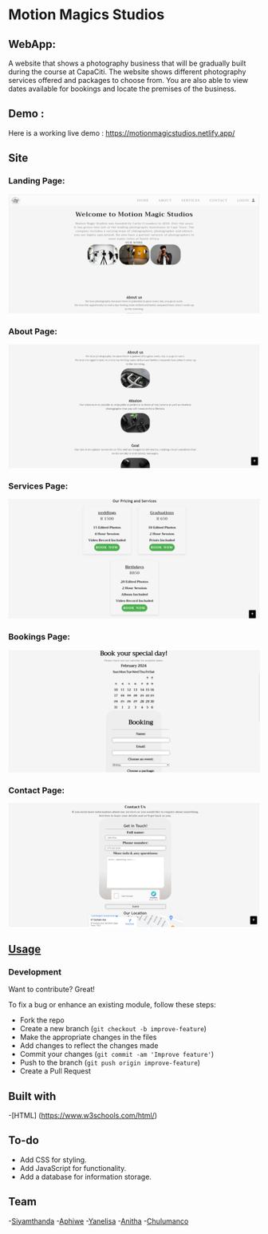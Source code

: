 # Motion Magics Studios 
## WebApp:
A website that shows a photography business that will be gradually built during the course at CapaCiti. The website shows different photography services offered and packages to choose from. You are also able to view dates available for bookings and locate the premises of the business.


## Demo :
Here is a working live demo : https://motionmagicstudios.netlify.app/

## Site

### Landing Page:
![alt text](src/Images/landing_page.PNG)

### About Page: 
![alt text](src/Images/about_page.PNG)

### Services Page:
![alt text](src/Images/services_page.PNG)

### Bookings Page:
![alt text](src/Images/bookings_page.PNG)

### Contact Page: 
![alt text](src/Images/contact_page.PNG)

## [Usage](https://github.com/SMGxowa1/HTML-Website)

### Development
Want to contribute? Great!

To fix a bug or enhance an existing module, follow these steps:

- Fork the repo
- Create a new branch (`git checkout -b improve-feature`)
- Make the appropriate changes in the files
- Add changes to reflect the changes made
- Commit your changes (`git commit -am 'Improve feature'`)
- Push to the branch (`git push origin improve-feature`)
- Create a Pull Request 

## Built with 

-[HTML] (https://www.w3schools.com/html/) 

## To-do
- Add CSS for styling.
- Add JavaScript for functionality.
- Add a database for information storage.

## Team

-[Siyamthanda](https://github.com/SMGxowa1)
-[Aphiwe](https://github.com/AphiweSkeyi00)
-[Yanelisa](https://github.com/Yanelisa1)
-[Anitha](https://github.com/anithasagwityi)
-[Chulumanco](https://github.com/ChulumancoNdela)
